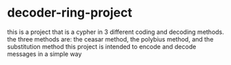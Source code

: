 # decoder-ring-project

this is a project that is a cypher in 3 different coding and decoding methods.
the three methods are: the ceasar method, the polybius method, and the substitution method
this project is intended to encode and decode messages in a simple way
